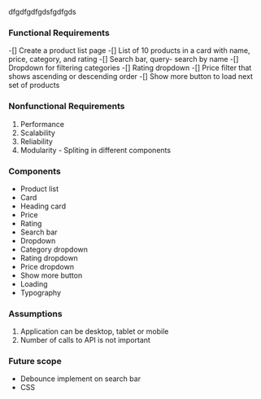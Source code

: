 dfgdfgdfgdsfgdfgds

### Functional Requirements

-[] Create a product list page
-[] List of 10 products in a card with name, price, category, and rating
-[] Search bar, query- search by name
-[] Dropdown for filtering categories
-[] Rating dropdown
-[] Price filter that shows ascending or descending order
-[] Show more button to load next set of products

### Nonfunctional Requirements

1. Performance
2. Scalability
3. Reliability
4. Modularity - Spliting in different components

### Components

- Product list
- Card
- Heading card
- Price
- Rating
- Search bar
- Dropdown
- Category dropdown
- Rating dropdown
- Price dropdown
- Show more button
- Loading
- Typography

### Assumptions

1. Application can be desktop, tablet or mobile
2. Number of calls to API is not important

### Future scope

- Debounce implement on search bar
- CSS
